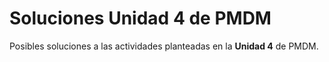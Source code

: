 # Soluciones Unidad 4 de PMDM

Posibles soluciones a las actividades planteadas en la **Unidad 4** de PMDM.